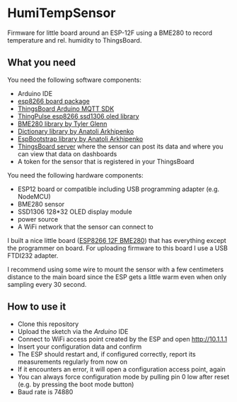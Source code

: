 # HumiTempSensor
Firmware for little board around an ESP-12F using a BME280 to record temperature and rel. humidity to ThingsBoard.

## What you need
You need the following software components:
- Arduino IDE
- [esp8266 board package](https://github.com/esp8266/Arduino)
- [ThingsBoard Arduino MQTT SDK](https://github.com/thingsboard/ThingsBoard-Arduino-MQTT-SDK)
- [ThingPulse esp8266 ssd1306 oled library](https://github.com/ThingPulse/esp8266-oled-ssd1306)
- [BME280 library by Tyler Glenn](https://github.com/finitespace/BME280)
- [Dictionary library by Anatoli Arkhipenko](https://github.com/arkhipenko/Dictionary)
- [EspBootstrap library by Anatoli Arkhipenko](https://github.com/arkhipenko/EspBootstrap)
- [ThingsBoard server](https://thingsboard.io/) where the sensor can post its data and where you can view that data on dashboards
- A token for the sensor that is registered in your ThingsBoard

You need the following hardware components:
- ESP12 board or compatible including USB programming adapter (e.g. NodeMCU)
- BME280 sensor
- SSD1306 128*32 OLED display module
- power source
- A WiFi network that the sensor can connect to

I built a nice little board ([ESP8266 12F BME280](https://easyeda.com/jostsalathe/ESP8266-12e-Base-Board_copy)) that has everything except the programmer on board. For uploading firmware to this board I use a USB FTDI232 adapter.

I recommend using some wire to mount the sensor with a few centimeters distance to the main board since the ESP gets a little warm even when only sampling every 30 second.

## How to use it
- Clone this repository
- Upload the sketch via the *Arduino* IDE
- Connect to WiFi access point created by the ESP and open http://10.1.1.1
- Insert your configuration data and confirm
- The ESP should restart and, if configured correctly, report its measurements regularly from now on
- If it encounters an error, it will open a configuration access point, again
- You can always force configuration mode by pulling pin 0 low after reset (e.g. by pressing the boot mode button)
- Baud rate is 74880
